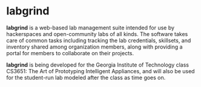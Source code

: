 # labgrind

**labgrind** is a web-based lab management suite intended for use by hackerspaces and open-community labs of all kinds. The software takes care of common tasks including tracking the lab credentials, skillsets, and inventory shared among organization members, along with providing a portal for members to collaborate on their projects.

**labgrind** is being developed for the Georgia Institute of Technology class CS3651: The Art of Prototyping Intelligent Appliances, and will also be used for the student-run lab modeled after the class as time goes on.
